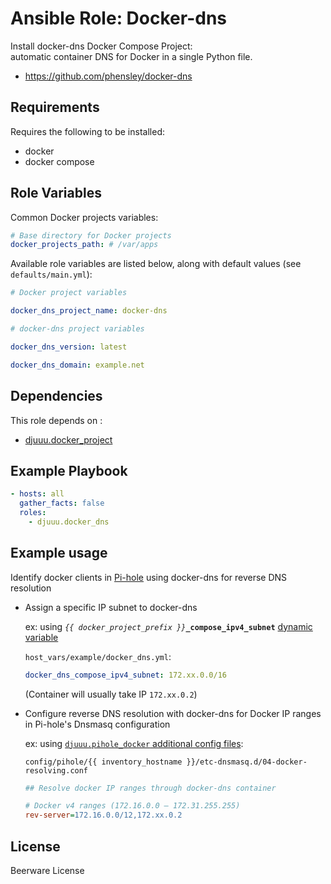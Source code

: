 Ansible Role: Docker-dns
========================

Install docker-dns Docker Compose Project:  
automatic container DNS for Docker in a single Python file.

- https://github.com/phensley/docker-dns

Requirements
------------

Requires the following to be installed:
- docker
- docker compose

Role Variables
--------------

Common Docker projects variables:

```yaml
# Base directory for Docker projects
docker_projects_path: # /var/apps
```

Available role variables are listed below, along with default values (see `defaults/main.yml`):

```yaml
# Docker project variables

docker_dns_project_name: docker-dns

# docker-dns project variables

docker_dns_version: latest

docker_dns_domain: example.net
```

Dependencies
------------

This role depends on :
- [djuuu.docker_project](https://github.com/Djuuu/ansible-role-docker-project)

Example Playbook
----------------

```yaml
- hosts: all
  gather_facts: false
  roles:
    - djuuu.docker_dns
```

Example usage
-------------

Identify docker clients in [Pi-hole](https://pi-hole.net/) using docker-dns for reverse DNS resolution

* Assign a specific IP subnet to docker-dns

  ex: using _`{{ docker_project_prefix }}`_**`_compose_ipv4_subnet`** [dynamic variable](https://github.com/Djuuu/ansible-role-docker-project#dynamic-variables)

  `host_vars/example/docker_dns.yml`: 
  ```yaml
  docker_dns_compose_ipv4_subnet: 172.xx.0.0/16
  ```
  (Container will usually take IP `172.xx.0.2`)

* Configure reverse DNS resolution with docker-dns for Docker IP ranges in Pi-hole's Dnsmasq configuration

  ex: using [`djuuu.pihole_docker` additional config files](https://github.com/Djuuu/ansible-role-pihole-docker#additional-config-files):

  `config/pihole/{{ inventory_hostname }}/etc-dnsmasq.d/04-docker-resolving.conf`
  ```ini
  ## Resolve docker IP ranges through docker-dns container
  
  # Docker v4 ranges (172.16.0.0 – 172.31.255.255)
  rev-server=172.16.0.0/12,172.xx.0.2
  ```

License
-------

Beerware License
